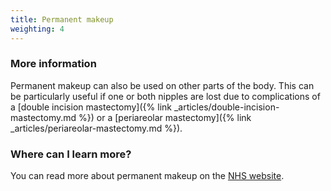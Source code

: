 ```yaml
---
title: Permanent makeup
weighting: 4
---
```


### More information

Permanent makeup can also be used on other parts of the body. This can be particularly useful if one or both nipples are lost due to complications of a [double incision mastectomy]({% link _articles/double-incision-mastectomy.md %}) or a [periareolar mastectomy]({% link _articles/periareolar-mastectomy.md %}).

### Where can I learn more?

You can read more about permanent makeup on the [NHS website](http://www.nhs.uk/Conditions/cosmetic-treatments-guide/Pages/permanent-make-up.aspx).
